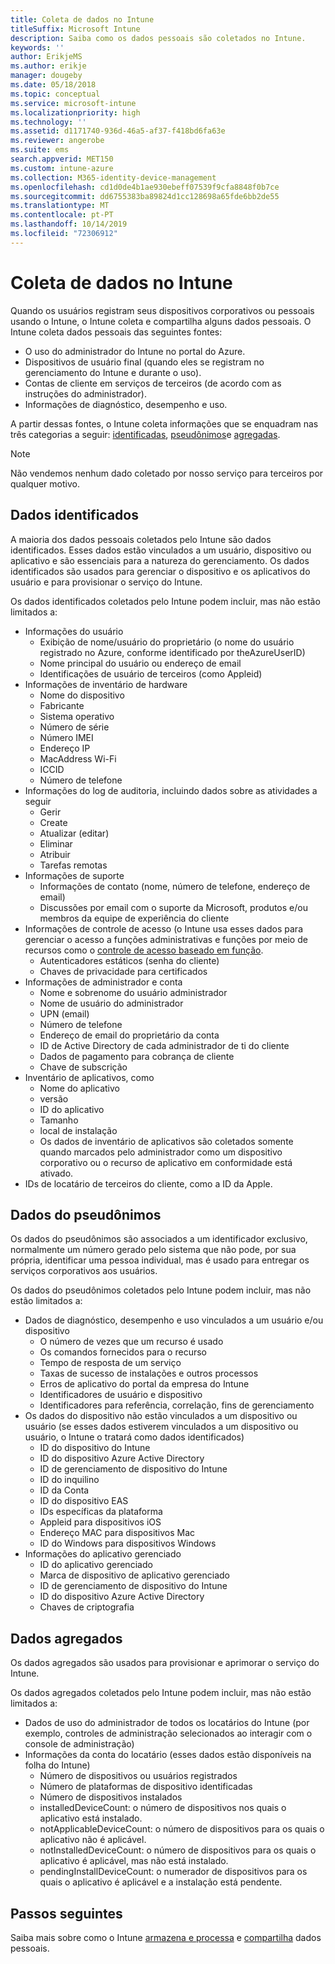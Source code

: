 ```yaml
---
title: Coleta de dados no Intune
titleSuffix: Microsoft Intune
description: Saiba como os dados pessoais são coletados no Intune.
keywords: ''
author: ErikjeMS
ms.author: erikje
manager: dougeby
ms.date: 05/18/2018
ms.topic: conceptual
ms.service: microsoft-intune
ms.localizationpriority: high
ms.technology: ''
ms.assetid: d1171740-936d-46a5-af37-f418bd6fa63e
ms.reviewer: angerobe
ms.suite: ems
search.appverid: MET150
ms.custom: intune-azure
ms.collection: M365-identity-device-management
ms.openlocfilehash: cd1d0de4b1ae930ebeff07539f9cfa8848f0b7ce
ms.sourcegitcommit: dd6755383ba89824d1cc128698a65fde6bb2de55
ms.translationtype: MT
ms.contentlocale: pt-PT
ms.lasthandoff: 10/14/2019
ms.locfileid: "72306912"
---
```

# <a name="data-collection-in-intune"></a>Coleta de dados no Intune

Quando os usuários registram seus dispositivos corporativos ou pessoais usando o Intune, o Intune coleta e compartilha alguns dados pessoais. O Intune coleta dados pessoais das seguintes fontes:

- O uso do administrador do Intune no portal do Azure.
- Dispositivos de usuário final (quando eles se registram no gerenciamento do Intune e durante o uso).
- Contas de cliente em serviços de terceiros (de acordo com as instruções do administrador).
- Informações de diagnóstico, desempenho e uso.

A partir dessas fontes, o Intune coleta informações que se enquadram nas três categorias a seguir: [identificadas](#identified-data), [pseudônimos](#pseudonymized-data)e [agregadas](#aggregated-data).

> [!NOTE]
> Não vendemos nenhum dado coletado por nosso serviço para terceiros por qualquer motivo.

## <a name="identified-data"></a>Dados identificados

A maioria dos dados pessoais coletados pelo Intune são dados identificados. Esses dados estão vinculados a um usuário, dispositivo ou aplicativo e são essenciais para a natureza do gerenciamento. Os dados identificados são usados para gerenciar o dispositivo e os aplicativos do usuário e para provisionar o serviço do Intune.

Os dados identificados coletados pelo Intune podem incluir, mas não estão limitados a: 

- Informações do usuário
  - Exibição de nome/usuário do proprietário (o nome do usuário registrado no Azure, conforme identificado por theAzureUserID)
  - Nome principal do usuário ou endereço de email
  - Identificações de usuário de terceiros (como Appleid)
- Informações de inventário de hardware
  - Nome do dispositivo
  - Fabricante
  - Sistema operativo
  - Número de série
  - Número IMEI
  - Endereço IP
  - MacAddress Wi-Fi
  - ICCID
  - Número de telefone
- Informações do log de auditoria, incluindo dados sobre as atividades a seguir
  - Gerir
  - Create
  - Atualizar (editar)
  - Eliminar
  - Atribuir
  - Tarefas remotas
- Informações de suporte
  - Informações de contato (nome, número de telefone, endereço de email)
  - Discussões por email com o suporte da Microsoft, produtos e/ou membros da equipe de experiência do cliente
- Informações de controle de acesso (o Intune usa esses dados para gerenciar o acesso a funções administrativas e funções por meio de recursos como o [controle de acesso baseado em função](../fundamentals/role-based-access-control.md).
  - Autenticadores estáticos (senha do cliente)
  - Chaves de privacidade para certificados 
- Informações de administrador e conta
  - Nome e sobrenome do usuário administrador
  - Nome de usuário do administrador
  - UPN (email)
  - Número de telefone
  - Endereço de email do proprietário da conta
  - ID de Active Directory de cada administrador de ti do cliente
  - Dados de pagamento para cobrança de cliente
  - Chave de subscrição
- Inventário de aplicativos, como
  - Nome do aplicativo
  - versão
  - ID do aplicativo
  - Tamanho
  - local de instalação
  - Os dados de inventário de aplicativos são coletados somente quando marcados pelo administrador como um dispositivo corporativo ou o recurso de aplicativo em conformidade está ativado.  
- IDs de locatário de terceiros do cliente, como a ID da Apple. 

## <a name="pseudonymized-data"></a>Dados do pseudônimos

Os dados do pseudônimos são associados a um identificador exclusivo, normalmente um número gerado pelo sistema que não pode, por sua própria, identificar uma pessoa individual, mas é usado para entregar os serviços corporativos aos usuários. 

Os dados do pseudônimos coletados pelo Intune podem incluir, mas não estão limitados a: 

- Dados de diagnóstico, desempenho e uso vinculados a um usuário e/ou dispositivo
  - O número de vezes que um recurso é usado
  - Os comandos fornecidos para o recurso
  - Tempo de resposta de um serviço
  - Taxas de sucesso de instalações e outros processos
  - Erros de aplicativo do portal da empresa do Intune
  - Identificadores de usuário e dispositivo
  - Identificadores para referência, correlação, fins de gerenciamento 
- Os dados do dispositivo não estão vinculados a um dispositivo ou usuário (se esses dados estiverem vinculados a um dispositivo ou usuário, o Intune o tratará como dados identificados)
  - ID do dispositivo do Intune
  - ID do dispositivo Azure Active Directory
  - ID de gerenciamento de dispositivo do Intune
  - ID do inquilino
  - ID da Conta
  - ID do dispositivo EAS
  - IDs específicas da plataforma
  - Appleid para dispositivos iOS
  - Endereço MAC para dispositivos Mac
  - ID do Windows para dispositivos Windows
- Informações do aplicativo gerenciado
  - ID do aplicativo gerenciado
  - Marca de dispositivo de aplicativo gerenciado
  - ID de gerenciamento de dispositivo do Intune
  - ID do dispositivo Azure Active Directory
  - Chaves de criptografia

## <a name="aggregated-data"></a>Dados agregados

Os dados agregados são usados para provisionar e aprimorar o serviço do Intune. 

Os dados agregados coletados pelo Intune podem incluir, mas não estão limitados a: 

- Dados de uso do administrador de todos os locatários do Intune (por exemplo, controles de administração selecionados ao interagir com o console de administração)
- Informações da conta do locatário (esses dados estão disponíveis na folha do Intune)
  - Número de dispositivos ou usuários registrados
  - Número de plataformas de dispositivo identificadas  
  - Número de dispositivos instalados
  - installedDeviceCount: o número de dispositivos nos quais o aplicativo está instalado.
  - notApplicableDeviceCount: o número de dispositivos para os quais o aplicativo não é aplicável.
  - notInstalledDeviceCount: o número de dispositivos para os quais o aplicativo é aplicável, mas não está instalado.
  - pendingInstallDeviceCount: o numerador de dispositivos para os quais o aplicativo é aplicável e a instalação está pendente.

## <a name="next-steps"></a>Passos seguintes

Saiba mais sobre como o Intune [armazena e processa](privacy-data-store-process.md) e [compartilha](privacy-data-secure-share.md) dados pessoais. 
